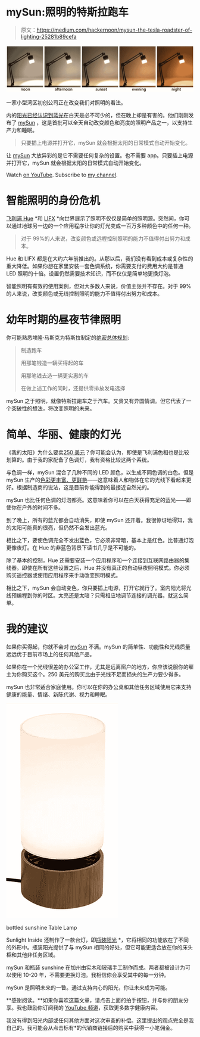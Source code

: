 # mySun:照明的特斯拉跑车

> 原文：<https://medium.com/hackernoon/mysun-the-tesla-roadster-of-lighting-25281b89cefa>

![](img/48e4798bddc0a5009fd27eaa5faeb2f5.png)

一家小型湾区初创公司正在改变我们对照明的看法。

内的[阳光已经认识到](http://www.sunlightinside.com/)[蓝光](https://hackernoon.com/whats-so-bad-about-blue-light-b04e13a801df)在白天是必不可少的，但在晚上却是有害的。他们刚刚发布了 [mySun](https://www.kickstarter.com/projects/1693522222/sunlight-lamp-mysun-desk-lamp-for-vision-and-healt) ，这是首批可以全天自动改变颜色和亮度的照明产品之一，以支持生产力和睡眠。

> 只要插上电源并打开它，mySun 就会根据太阳的日常模式自动开始变化。

让 [mySun](https://www.kickstarter.com/projects/1693522222/sunlight-lamp-mysun-desk-lamp-for-vision-and-healt) 大放异彩的是它不需要任何复杂的设置。也不需要 app。只要插上电源并打开它，mySun 就会根据太阳的日常模式自动开始变化。

Watch [on YouTube](https://www.youtube.com/watch?v=-jO-KdMJEAY). Subscribe to [my channel](https://www.youtube.com/c/gregyeutter?sub_confirmation=1).

# 智能照明的身份危机

[飞利浦 Hue](http://amzn.to/2F3LxQZ) *和 [LIFX](http://amzn.to/2F4yeQj) *向世界展示了照明不仅仅是简单的照明源。突然间，你可以通过地球另一边的一个应用程序让你的灯光变成一百万多种颜色中的任何一种。

> 对于 99%的人来说，改变颜色或远程控制照明的能力不值得付出努力和成本。

Hue 和 LIFX 都是在大约六年前推出的。从那以后，我们没有看到成本或复杂性的重大降低。如果你想在家里安装一套色调系统，你需要支付的费用大约是普通 LED 照明的十倍。设置仍然需要技术知识，而不仅仅是简单地更换灯泡。

智能照明有有效的使用案例，但对大多数人来说，价值主张并不存在。对于 99%的人来说，改变颜色或无线控制照明的能力不值得付出努力和成本。

# 幼年时期的昼夜节律照明

你可能熟悉埃隆·马斯克为特斯拉制定的[绝密总体规划](https://www.tesla.com/blog/secret-tesla-motors-master-plan-just-between-you-and-me):

> 制造跑车
> 
> 用那笔钱造一辆买得起的车
> 
> 用那笔钱去造一辆更实惠的车
> 
> 在做上述工作的同时，还提供零排放发电选择

mySun 之于照明，就像特斯拉跑车之于汽车。又贵又有异国情调。但它代表了一个突破性的想法，将改变照明的未来。

# 简单、华丽、健康的灯光

《我的太阳》为什么要卖[250 美元](http://www.sunlightinside.com/products/)？你可能会认为，即使是飞利浦色相也是比较划算的。由于我的家配备了色调灯，我有资格比较这两个系统。

与色调一样，mySun 混合了几种不同的 LED 颜色，以生成不同色调的白色。但是 mySun 生产的[色彩更丰富、更鲜艳](http://www.sunlightinside.com/light-and-health/comparing-philips-hue-natural-light/)——这意味着人和物体在它的光线下看起来更好。根据制造商的说法，这是目前你能得到的最接近自然光的。

mySun 也比任何色调的灯泡都亮。这意味着你可以在白天获得充足的蓝光——即使你在户外的时间不多。

到了晚上，所有的蓝光都会自动消失，即使 mySun 还开着。我很惊讶地得知，我的太阳可能真的很亮，但仍然不会发出蓝光。

相比之下，要使色调完全不发出蓝色，它必须非常暗，基本上是红色。比普通灯泡更像夜灯。在 Hue 的非蓝色背景下读书几乎是不可能的。

除了基本的控制，Hue 还需要安装一个应用程序和一个连接到互联网路由器的集线器。即使在所有这些设置之后，Hue 并没有真正的自动昼夜照明模式。你必须购买遥控器或使用应用程序来手动改变照明模式。

相比之下，mySun 会自动变色，你只要插上电源，打开它就行了。室内阳光将光线预编程到你的时区。太亮还是太暗？只需相应地调节连接的调光器。就这么简单。

# 我的建议

如果你买得起，你就不会对 [mySun](http://www.sunlightinside.com/products/) 不满。mySun 的简单性、功能性和光线质量远远优于目前市场上的任何其他产品。

如果你在一个光线很差的办公室工作，尤其是远离窗户的地方，你应该说服你的雇主为你购买这个。250 美元的购买比由于光线不足而损失的生产力要少得多。

mySun 也非常适合家庭使用。你可以在你的办公桌和其他任务区域使用它来支持健康的能量、情绪、新陈代谢、视力和睡眠。

![](img/2752a03f0e1bca1510e1a0d7da0c2750.png)

bottled sunshine Table Lamp

Sunlight Inside 还制作了一款台灯，即[瓶装阳光](http://amzn.to/2H2T2UN) *，它将相同的功能放在了不同的外形中。瓶装阳光提供了与 mySun 相同的好处，但它可能更适合放在你的床头柜和其他非任务区域。

mySun 和瓶装 sunshine 在加州由实木和玻璃手工制作而成。两者都被设计为可以使用 10-20 年，不需要更换灯泡。我相信你会享受其中的每一分钟。

mySun 是照明未来的一瞥。通过支持内心的阳光，你让未来成为可能。

**感谢阅读。**如果你喜欢这篇文章，请点击上面的拍手按钮，并与你的朋友分享。我也鼓励你订阅我的 [YouTube 频道](https://www.youtube.com/c/gregyeutter?sub_confirmation=1)，获取更多数字健康内容。

我没有得到阳光内部或任何其他方面对这次审查的补偿。这里提出的观点完全是我自己的。我可能会从点击标有*的代销商链接后的购买中获得一小笔佣金。